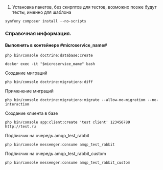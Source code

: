 
1. Установка пакетов, без скирптов для тестов, возможно позже будут тесты, именно для шаблона
```shell
symfony composer install --no-scripts
```



### Справочная информация.

#### Выполнять в контейнере #microservice_name#

```shell
php bin/console doctrine:database:create
```

```shell
docker exec -it "$microservice_name" bash
```

Создание миграций
```shell
php bin/console doctrine:migrations:diff
```

Применение миграций
```shell
php bin/console doctrine:migrations:migrate --allow-no-migration --no-interaction
```

Создание клиента в базе
```shell
php bin/console app:client:create 'test client' 123456789 http://test.ru
```


Подписчик на очередь amqp_test_rabbit
```shell
php bin/console messenger:consume amqp_test_rabbit
```

Подписчик на очередь amqp_test_rabbit_custom
```shell
php bin/console messenger:consume amqp_test_rabbit_custom
```
